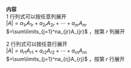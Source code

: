 **内容**  
1 行列式可以按任意列展开  
 $|A|=  
a_{1r}A_{1r}+a_{2r}A_{2r}+\cdots+a_{nr}A_{nr}$  
 $=\sum\limits_{j=1}^na_{jr}A_{jr}$ ，按第 $r$ 列展开  
  
  
2 行列式可以按任意行展开  
 $|A|=a_{r1}A_{r1}+a_{r2}A_{r2}+\cdots+a_{rn}A_{rn}$  
 $=\sum\limits_{j=1}^na_{rj}A_{rj}$ ，按第 $r$ 行展开  

